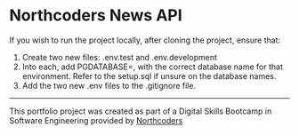 # Northcoders News API

If you wish to run the project locally, after cloning the project, ensure that:

1. Create two new files: .env.test and .env.development 
2. Into each, add PGDATABASE=, with the correct database name for that environment. Refer to the setup.sql if unsure on the database names.
3. Add the two new .env files to the .gitignore file. 


--- 

This portfolio project was created as part of a Digital Skills Bootcamp in Software Engineering provided by [Northcoders](https://northcoders.com/)
